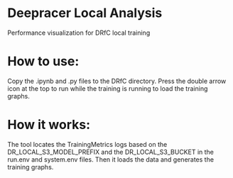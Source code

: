 # Deepracer Local Analysis
Performance visualization for DRfC local training

# How to use: 
Copy the .ipynb and .py files to the DRfC directory. Press the double arrow icon at the top to run while the training is running to load the training graphs.

# How it works:
The tool locates the TrainingMetrics logs based on the DR_LOCAL_S3_MODEL_PREFIX and the DR_LOCAL_S3_BUCKET in the run.env and system.env files. Then it loads the data and generates the training graphs.
